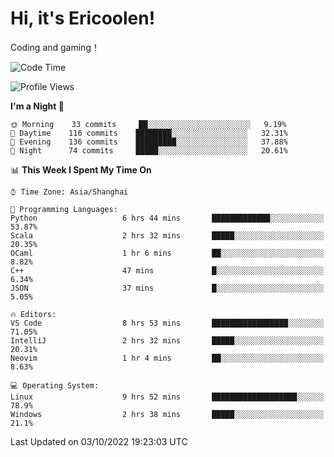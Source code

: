 # Hi, it's Ericoolen!
Coding and gaming！

<!--START_SECTION:waka-->
![Code Time](http://img.shields.io/badge/Code%20Time-414%20hrs%2017%20mins-blue)

![Profile Views](http://img.shields.io/badge/Profile%20Views-1-blue)

**I'm a Night 🦉** 

```text
🌞 Morning    33 commits     ██░░░░░░░░░░░░░░░░░░░░░░░   9.19% 
🌆 Daytime    116 commits    ████████░░░░░░░░░░░░░░░░░   32.31% 
🌃 Evening    136 commits    █████████░░░░░░░░░░░░░░░░   37.88% 
🌙 Night      74 commits     █████░░░░░░░░░░░░░░░░░░░░   20.61%

```


📊 **This Week I Spent My Time On** 

```text
⌚︎ Time Zone: Asia/Shanghai

💬 Programming Languages: 
Python                   6 hrs 44 mins       █████████████░░░░░░░░░░░░   53.87% 
Scala                    2 hrs 32 mins       █████░░░░░░░░░░░░░░░░░░░░   20.35% 
OCaml                    1 hr 6 mins         ██░░░░░░░░░░░░░░░░░░░░░░░   8.82% 
C++                      47 mins             █░░░░░░░░░░░░░░░░░░░░░░░░   6.34% 
JSON                     37 mins             █░░░░░░░░░░░░░░░░░░░░░░░░   5.05%

🔥 Editors: 
VS Code                  8 hrs 53 mins       █████████████████░░░░░░░░   71.05% 
IntelliJ                 2 hrs 32 mins       █████░░░░░░░░░░░░░░░░░░░░   20.31% 
Neovim                   1 hr 4 mins         ██░░░░░░░░░░░░░░░░░░░░░░░   8.63%

💻 Operating System: 
Linux                    9 hrs 52 mins       ███████████████████░░░░░░   78.9% 
Windows                  2 hrs 38 mins       █████░░░░░░░░░░░░░░░░░░░░   21.1%

```


 Last Updated on 03/10/2022 19:23:03 UTC
<!--END_SECTION:waka-->

